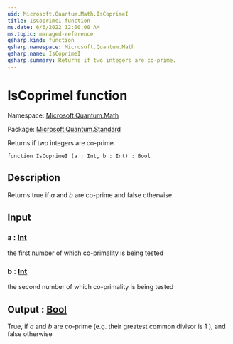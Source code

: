 ```yaml
---
uid: Microsoft.Quantum.Math.IsCoprimeI
title: IsCoprimeI function
ms.date: 6/6/2022 12:00:00 AM
ms.topic: managed-reference
qsharp.kind: function
qsharp.namespace: Microsoft.Quantum.Math
qsharp.name: IsCoprimeI
qsharp.summary: Returns if two integers are co-prime.
---
```


# IsCoprimeI function

Namespace: [Microsoft.Quantum.Math](xref:Microsoft.Quantum.Math)

Package: [Microsoft.Quantum.Standard](https://nuget.org/packages/Microsoft.Quantum.Standard)


Returns if two integers are co-prime.

```qsharp
function IsCoprimeI (a : Int, b : Int) : Bool
```


## Description

Returns true if $a$ and $b$ are co-prime and false otherwise.

## Input

### a : [Int](xref:microsoft.quantum.qsharp.valueliterals#int-literals)

the first number of which co-primality is being tested


### b : [Int](xref:microsoft.quantum.qsharp.valueliterals#int-literals)

the second number of which co-primality is being tested



## Output : [Bool](xref:microsoft.quantum.qsharp.valueliterals#bool-literals)

True, if $a$ and $b$ are co-prime (e.g. their greatest common divisor is 1 ),and false otherwise
